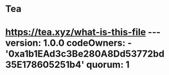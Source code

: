# Tea
# https://tea.xyz/what-is-this-file --- version: 1.0.0 codeOwners:   - '0xa1b1EAd3c3Be280A8Dd53772bd35E178605251b4' quorum: 1
